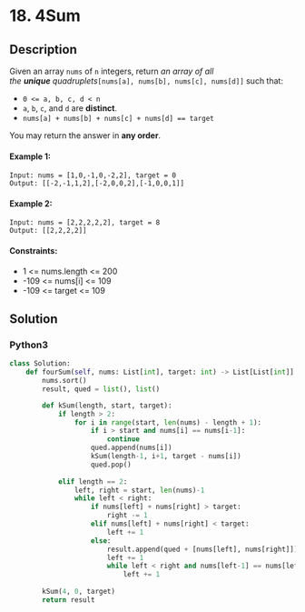 # 18. 4Sum


## Description
Given an array `nums` of `n` integers, return *an array of all the **unique** quadruplets*`[nums[a], nums[b], nums[c], nums[d]]` such that:

-   `0 <= a, b, c, d < n`
-   `a`, `b`, `c`, and `d` are **distinct**.
-   `nums[a] + nums[b] + nums[c] + nums[d] == target`

You may return the answer in **any order**.

#### Example 1:
```
Input: nums = [1,0,-1,0,-2,2], target = 0
Output: [[-2,-1,1,2],[-2,0,0,2],[-1,0,0,1]]
```

#### Example 2:
```
Input: nums = [2,2,2,2,2], target = 8
Output: [[2,2,2,2]]
```

#### Constraints:
- 1 <= nums.length <= 200
- -109 <= nums[i] <= 109
- -109 <= target <= 109


## Solution

### Python3
```python
class Solution:
    def fourSum(self, nums: List[int], target: int) -> List[List[int]]:
        nums.sort()
        result, qued = list(), list()

        def kSum(length, start, target):
            if length > 2:
                for i in range(start, len(nums) - length + 1):
                    if i > start and nums[i] == nums[i-1]:
                        continue
                    qued.append(nums[i])
                    kSum(length-1, i+1, target - nums[i])
                    qued.pop()
    
            elif length == 2:
                left, right = start, len(nums)-1
                while left < right:
                    if nums[left] + nums[right] > target:
                        right -= 1
                    elif nums[left] + nums[right] < target:
                        left += 1
                    else:
                        result.append(qued + [nums[left], nums[right]])
                        left += 1
                        while left < right and nums[left-1] == nums[left]:
                            left += 1
                        
        kSum(4, 0, target)
        return result
```
